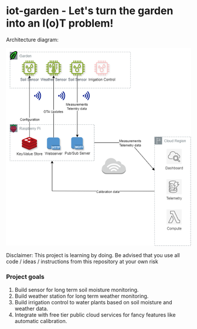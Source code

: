 # iot-garden - Let's turn the garden into an I(o)T problem!
Architecture diagram:

![An architecture diagram showing sensors in the garden, REDIS, HTTPD and MQTT on a Raspberry Pi and CloudWatch, DynamoDB and Lambda in an AWS Region](docs/IoT-Diagram.png?raw=true)

Disclaimer: This project is learning by doing. Be advised that you use all code / ideas / instructions from this repository at your own risk

### Project goals
1. Build sensor for long term soil moisture monitoring.
2. Build weather station for long term weather monitoring.
4. Build irrigation control to water plants based on soil moisture and weather data.
5. Integrate with free tier public cloud services for fancy features like automatic calibration.
